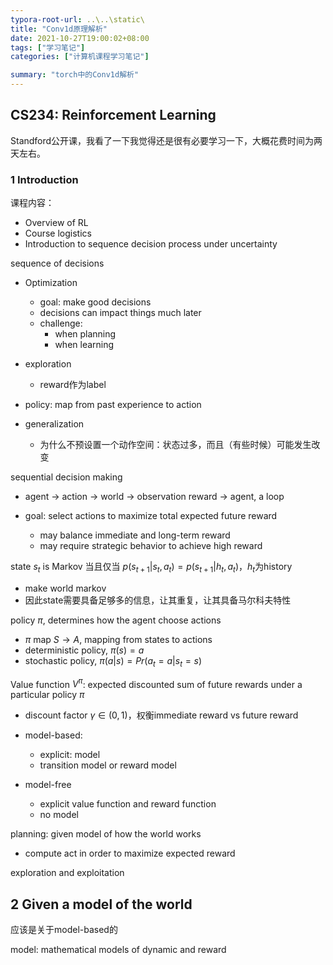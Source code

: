 ```yaml
---
typora-root-url: ..\..\static\
title: "Conv1d原理解析"
date: 2021-10-27T19:00:02+08:00
tags: ["学习笔记"]
categories: ["计算机课程学习笔记"]

summary: "torch中的Conv1d解析"
---
```


## CS234: Reinforcement Learning

Standford公开课，我看了一下我觉得还是很有必要学习一下，大概花费时间为两天左右。

### 1 Introduction

课程内容：

* Overview of RL
* Course logistics
* Introduction to sequence decision process under uncertainty

sequence of decisions

* Optimization
  * goal: make good decisions
  * decisions can impact things much later
  * challenge:
    * when planning
    * when learning 

* exploration
  * reward作为label
* policy: map from past experience to action
* generalization
  * 为什么不预设置一个动作空间：状态过多，而且（有些时候）可能发生改变

sequential decision making

* agent -> action -> world -> observation reward -> agent, a loop

* goal: select actions to maximize total expected future reward
  * may balance immediate and long-term reward
  * may require strategic behavior to achieve high reward


state  $s_t$ is Markov 当且仅当 $p(s_{t+1}|s_t,a_t) = p(s_{t+1}|h_t,a_t)$，$h_t$为history
* make world markov
* 因此state需要具备足够多的信息，让其重复，让其具备马尔科夫特性

policy $\pi$, determines how the agent choose actions
* $\pi$ map $S \to A$, mapping from states to actions
* deterministic policy, $\pi (s) = a$
* stochastic policy, $\pi (a|s) = Pr(a_t = a | s_t = s)$

Value function $V^{\pi}$: expected discounted sum of future rewards under a particular policy $\pi$
* discount factor $\gamma \in (0,1)$，权衡immediate reward vs future reward

* model-based:
  * explicit: model
  * transition model or reward model
* model-free
  * explicit value function and reward function
  * no model


planning: given model of how the world works
* compute act in order to maximize expected reward

exploration and exploitation

## 2 Given a model of the world

应该是关于model-based的

model: mathematical models of dynamic and reward